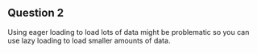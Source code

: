 ## Question 2
Using eager loading to load lots of data might be problematic so you can use lazy loading to load smaller amounts of data.

